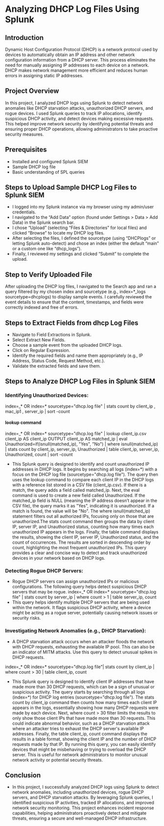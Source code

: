# Analyzing DHCP Log Files Using Splunk

## Introduction
Dynamic Host Configuration Protocol (DHCP) is a network protocol used by devices to automatically obtain an IP address and other network configuration information from a DHCP server. This process eliminates the need for manually assigning IP addresses to each device on a network. DHCP makes network management more efficient and reduces human errors in assigning static IP addresses.

## Project Overview
In this project, I analyzed DHCP logs using Splunk to detect network anomalies like DHCP starvation attacks, unauthorized DHCP servers, and rogue devices. I used Splunk queries to track IP allocations, identify suspicious DHCP activity, and detect devices making excessive requests. This helped improve network security by identifying potential threats and ensuring proper DHCP operations, allowing administrators to take proactive security measures.

## Prerequisites
- Installed and configured Splunk SIEM
- Sample DHCP log file
- Basic understanding of SPL queries

## Steps to Upload Sample DHCP Log Files to Splunk SIEM
- I logged into my Splunk instance via my browser using my admin/user credentials.
- I navigated to the “Add Data” option (found under Settings > Data > Add Data) in the Splunk search bar.
- I chose “Upload” (selecting “Files & Directories” for local files) and clicked “Browse” to locate my DHCP log files.
- After selecting the files, I defined the sourcetype (using “DHCPlogs” or letting Splunk auto-detect) and chose an index (either the default “main” or a custom one like “dhcp_logs”).
- Finally, I reviewed my settings and clicked “Submit” to complete the upload.


## Step to Verify Uploaded File
After uploading the DHCP log files, I navigated to the Search app and ran a query filtered by my chosen index and sourcetype (e.g., index=*_logs sourcetype=dhcplogs) to display sample events. I carefully reviewed the event details to ensure that the content, timestamps, and fields were correctly indexed and free of errors.

## Steps to Extract Fields from dhcp Log Files
- Navigate to Field Extractions in Splunk.
- Select Extract New Fields.
- Choose a sample event from the uploaded DHCP logs.
- Click on Regular Expression.
- Identify the required fields and name them appropriately (e.g., IP Address, Status Code, Request Method, etc.).
- Validate the extracted fields and save them.


## Steps to Analyze DHCP Log Files in Splunk SIEM
### Identifying Unauthorized Devices:
index=_* OR index=* sourcetype="dhcp.log file" | stats count by client_ip , mac_ip1 , server_ip | sort -count
#### lookup command 
index=_* OR index=* sourcetype="dhcp.log file" | lookup client_ip.csv client_ip AS client_ip OUTPUT client_ip AS matched_ip | eval Unauthorized=if(isnull(matched_ip), "Yes", "No")  | where isnull(matched_ip) | stats count by client_ip, server_ip, Unauthorized | table client_ip, server_ip, Unauthorized, count | sort -count

- This Splunk query is designed to identify and count unauthorized IP addresses in DHCP logs. It begins by searching all logs (index=*) with a focus on the DHCP log file (sourcetype="dhcp.log file"). The query then uses the lookup command to compare each client IP in the DHCP logs with a reference list stored in a CSV file (client_ip.csv). If there is a match, the query adds a field called matched_ip.
Next, the eval command is used to create a new field called Unauthorized. If the matched_ip field is NULL (meaning the IP address doesn’t appear in the CSV file), the query marks it as "Yes", indicating it is unauthorized. If a match is found, the value will be "No". The where isnull(matched_ip) statement filters out all authorized IPs, focusing only on those that are unauthorized.The stats count command then groups the data by client IP, server IP, and Unauthorized status, counting how many times each unauthorized IP appears in the logs. Finally, the table command displays the results, showing the client IP, server IP, Unauthorized status, and the count of occurrences. The results are sorted in descending order by count, highlighting the most frequent unauthorized IPs.
This query provides a clear and concise way to detect and track unauthorized devices in your network based on DHCP logs.

### Detecting Rogue DHCP Servers:
- Rogue DHCP servers can assign unauthorized IPs or malicious configurations. The following query helps detect suspicious DHCP servers that may be rogue.
index=_* OR index=* sourcetype="dhcp.log file" | stats count by server_ip | where count > 1 | table server_ip, count
- This query helps identify multiple DHCP servers that are being used within the network. It flags suspicious DHCP activity, where a device might be acting as a rogue server, potentially causing network issues or security risks.

### Investigating Network Anomalies (e.g., DHCP Starvation):
- A DHCP starvation attack occurs when an attacker floods the network with DHCP requests, exhausting the available IP pool. This can also be an indicator of MITM attacks. Use this query to detect unusual spikes in DHCP requests.

index=_* OR index=* sourcetype="dhcp.log file"| stats count by client_ip | where count > 30 | table client_ip, count

- This Splunk query is designed to identify client IP addresses that have made more than 30 DHCP requests, which can be a sign of unusual or suspicious activity. The query starts by searching through all logs (index=*) for DHCP log entries (sourcetype="dhcp.log file"). The stats count by client_ip command then counts how many times each client IP appears in the logs, essentially showing how many DHCP requests were made by each device. Next, where count > 30 filter limits the results to only show those client IPs that have made more than 30 requests. This could indicate abnormal behavior, such as a DHCP starvation attack where an attacker tries to exhaust the DHCP server's available IP addresses. Finally, the table client_ip, count command displays the results in a table format, showing the client IP and the number of DHCP requests made by that IP. By running this query, you can easily identify devices that might be misbehaving or trying to overload the DHCP server. This is useful for network administrators to monitor unusual network activity or potential security threats.

## Conclusion
- In this project, I successfully analyzed DHCP logs using Splunk to detect network anomalies, including unauthorized devices, rogue DHCP servers, and DHCP starvation attacks. By leveraging Splunk queries, I identified suspicious IP activities, tracked IP allocations, and improved network security monitoring. This project enhances incident response capabilities, helping administrators proactively detect and mitigate threats, ensuring a secure and well-managed DHCP infrastructure.











